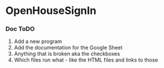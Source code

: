 # OpenHouseSignIn

### Doc ToDO
1. Add a new program
2. Add the documentation for the Google Sheet
3. Anything that is broken aka the checkboxes
4. Which files run what - like the HTML files and links to those
